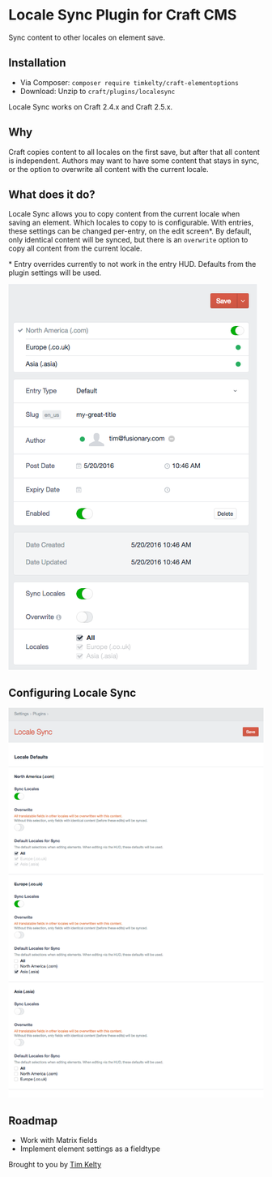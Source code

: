 # Locale Sync Plugin for Craft CMS

Sync content to other locales on element save.

## Installation

- Via Composer: `composer require timkelty/craft-elementoptions`
- Download: Unzip to `craft/plugins/localesync`

Locale Sync works on Craft 2.4.x and Craft 2.5.x.

## Why

Craft copies content to all locales on the first save, but after that all content is independent. Authors may want to have some content that stays in sync, or the option to overwrite all content with the current locale.

## What does it do?

Locale Sync allows you to copy content from the current locale when saving an element. Which locales to copy to is configurable. With entries, these settings can be changed per-entry, on the edit screen*. By default, only identical content will be synced, but there is an `overwrite` option to copy all content from the current locale.

\* Entry overrides currently to not work in the entry HUD. Defaults from the plugin settings will be used.

![Screenshot](resources/screenshots/entry-sidebar.png)

## Configuring Locale Sync

![Screenshot](resources/screenshots/plugin-settings.png)

## Roadmap

* Work with Matrix fields
* Implement element settings as a fieldtype

Brought to you by [Tim Kelty](http://fusionary.com/)
